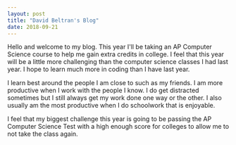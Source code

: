 ```yaml
---
layout: post
title: "David Beltran's Blog"
date: 2018-09-21
---
```


  Hello and welcome to my blog. This year I'll be taking an AP Computer Science course to help me gain extra credits in college. I feel that this year will be a little more challenging than the computer science classes I had last year. I hope to learn much more in coding than I have last year. 
  
  I learn best around the people I am close to such as my friends. I am more productive when I work with the people I know. I do get distracted sometimes but I still always get my work done one way or the other. I also usually am the most productive when I do schoolwork that is enjoyable. 
  
  I feel that my biggest challenge this year is going to be passing the AP Computer Science Test with a high enough score for colleges to allow me to not take the class again.
  
  


